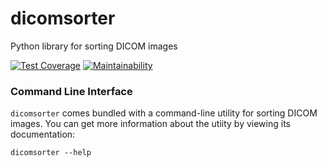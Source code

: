# dicomsorter
Python library for sorting DICOM images

[![Test Coverage](https://api.codeclimate.com/v1/badges/57746e94e1700e645e64/test_coverage)](https://codeclimate.com/github/dicomsort/dicomsorter/test_coverage)
[![Maintainability](https://api.codeclimate.com/v1/badges/57746e94e1700e645e64/maintainability)](https://codeclimate.com/github/dicomsort/dicomsorter/maintainability)

### Command Line Interface

`dicomsorter` comes bundled with a command-line utility for sorting DICOM images.
You can get more information about the utiity by viewing its documentation:

    dicomsorter --help
